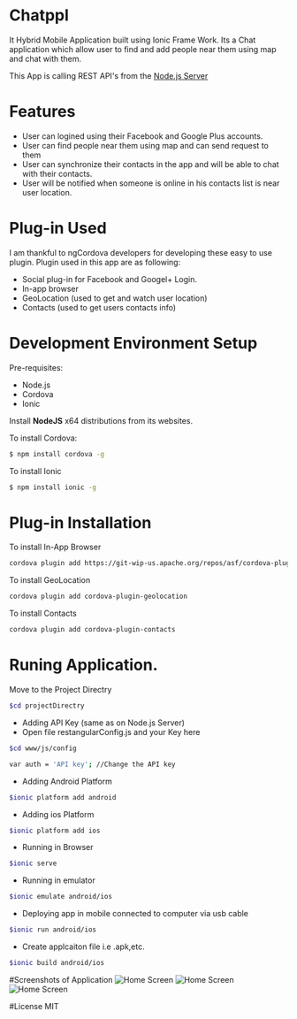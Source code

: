 # Chatppl
It Hybrid Mobile Application built using Ionic Frame Work. Its a Chat application which allow user to find and add people near them using map and chat with them.

This App is calling REST API's from the [Node.js Server](https://github.com/khanani92/chatppl-server)

# Features 
- User can logined using their Facebook and Google Plus accounts.
- User can find people near them using map and can send request to them
- User can synchronize their contacts in the app and will be able to chat with their contacts.
-  User will be notified when someone is online in his contacts list is near user location.

# Plug-in Used 
 I am thankful to ngCordova  developers for developing  these easy to use plugin. Plugin used in this app are as following:
- Social plug-in for Facebook and Googel+ Login.
- In-app browser 
- GeoLocation (used to get and watch user location)
- Contacts (used to get users contacts info)

# Development Environment Setup

 Pre-requisites:
 -  Node.js
 - Cordova
 - Ionic

Install  **NodeJS** x64 distributions from its websites.

To install Cordova:

```bash
$ npm install cordova -g
```

To install Ionic

```bash
$ npm install ionic -g
```

# Plug-in Installation 

To install In-App Browser

```bash
cordova plugin add https://git-wip-us.apache.org/repos/asf/cordova-plugin-inappbrowser.git
```

To install GeoLocation

```bash
cordova plugin add cordova-plugin-geolocation
```

To install Contacts 

```bash
cordova plugin add cordova-plugin-contacts
```


# Runing Application.
 
Move to the Project Directry

```bash
$cd projectDirectry
```

- Adding API Key (same as on Node.js Server)
- Open file restangularConfig.js and your Key here
```bash
$cd www/js/config
```
```bash
var auth = 'API key'; //Change the API key 
```

- Adding Android Platform
 
```bash
$ionic platform add android
```

- Adding ios Platform
 
```bash
$ionic platform add ios
```

- Running in Browser
 
```bash
$ionic serve
```

- Running in emulator 
 
```bash
$ionic emulate android/ios
```

- Deploying app in mobile connected to computer via usb cable
 
```bash
$ionic run android/ios
```

- Create applcaiton file i.e .apk,etc.
 
```bash
$ionic build android/ios
```
#Screenshots of Application
![Home Screen]( https://github.com/khanani92/Chatppl/blob/master/www/img/screenshot/sp17.jpg)
![Home Screen]( https://github.com/khanani92/Chatppl/blob/master/www/img/screenshot/sp17.jpg)
![Home Screen]( https://github.com/khanani92/Chatppl/blob/master/www/img/screenshot/sp17.jpg)


#License
MIT





 
